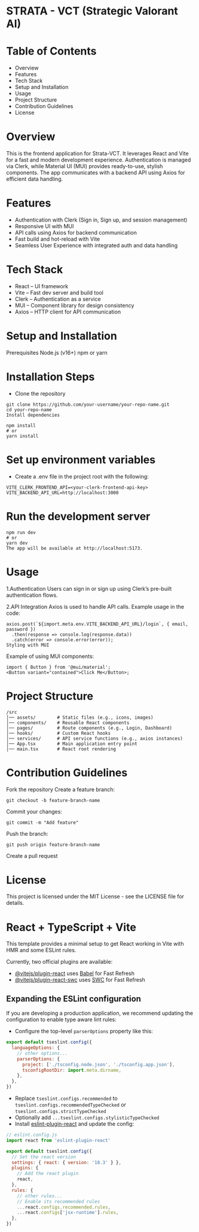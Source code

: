 # STRATA - VCT (Strategic Valorant AI)

# Table of Contents
- Overview
- Features
- Tech Stack
- Setup and Installation
- Usage
- Project Structure
- Contribution Guidelines
- License

# Overview
This is the frontend application for Strata-VCT. It leverages React and Vite for a fast and modern development experience. Authentication is managed via Clerk, while Material UI (MUI) provides ready-to-use, stylish components. The app communicates with a backend API using Axios for efficient data handling.

# Features
- Authentication with Clerk (Sign in, Sign up, and session management)
- Responsive UI with MUI
- API calls using Axios for backend communication
- Fast build and hot-reload with Vite
- Seamless User Experience with integrated auth and data handling

# Tech Stack
- React – UI framework
- Vite – Fast dev server and build tool
- Clerk – Authentication as a service
- MUI – Component library for design consistency
- Axios – HTTP client for API communication

# Setup and Installation

Prerequisites
Node.js (v16+)
npm or yarn

# Installation Steps

- Clone the repository
```
git clone https://github.com/your-username/your-repo-name.git
cd your-repo-name
Install dependencies
```
```
npm install
# or
yarn install
```
# Set up environment variables
- Create a .env file in the project root with the following:
```
VITE_CLERK_FRONTEND_API=<your-clerk-frontend-api-key>
VITE_BACKEND_API_URL=http://localhost:3000
```
# Run the development server
```
npm run dev
# or
yarn dev
The app will be available at http://localhost:5173.
```
# Usage
1.Authentication
Users can sign in or sign up using Clerk’s pre-built authentication flows.

2.API Integration
Axios is used to handle API calls. Example usage in the code:
```
axios.post(`${import.meta.env.VITE_BACKEND_API_URL}/login`, { email, password })
  .then(response => console.log(response.data))
  .catch(error => console.error(error));
Styling with MUI
```
Example of using MUI components:
```
import { Button } from '@mui/material';
<Button variant="contained">Click Me</Button>;
```
# Project Structure
```
/src
│── assets/        # Static files (e.g., icons, images)
│── components/    # Reusable React components
│── pages/         # Route components (e.g., Login, Dashboard)
│── hooks/         # Custom React hooks
│── services/      # API service functions (e.g., axios instances)
│── App.tsx        # Main application entry point
│── main.tsx       # React root rendering
```
# Contribution Guidelines
Fork the repository
Create a feature branch:
```
git checkout -b feature-branch-name
```
Commit your changes:
```
git commit -m "Add feature"
```
Push the branch:
```
git push origin feature-branch-name
```
Create a pull request

# License
This project is licensed under the MIT License - see the LICENSE file for details.

# React + TypeScript + Vite

This template provides a minimal setup to get React working in Vite with HMR and some ESLint rules.

Currently, two official plugins are available:

- [@vitejs/plugin-react](https://github.com/vitejs/vite-plugin-react/blob/main/packages/plugin-react/README.md) uses [Babel](https://babeljs.io/) for Fast Refresh
- [@vitejs/plugin-react-swc](https://github.com/vitejs/vite-plugin-react-swc) uses [SWC](https://swc.rs/) for Fast Refresh

## Expanding the ESLint configuration

If you are developing a production application, we recommend updating the configuration to enable type aware lint rules:

- Configure the top-level `parserOptions` property like this:

```js
export default tseslint.config({
  languageOptions: {
    // other options...
    parserOptions: {
      project: ['./tsconfig.node.json', './tsconfig.app.json'],
      tsconfigRootDir: import.meta.dirname,
    },
  },
})
```

- Replace `tseslint.configs.recommended` to `tseslint.configs.recommendedTypeChecked` or `tseslint.configs.strictTypeChecked`
- Optionally add `...tseslint.configs.stylisticTypeChecked`
- Install [eslint-plugin-react](https://github.com/jsx-eslint/eslint-plugin-react) and update the config:

```js
// eslint.config.js
import react from 'eslint-plugin-react'

export default tseslint.config({
  // Set the react version
  settings: { react: { version: '18.3' } },
  plugins: {
    // Add the react plugin
    react,
  },
  rules: {
    // other rules...
    // Enable its recommended rules
    ...react.configs.recommended.rules,
    ...react.configs['jsx-runtime'].rules,
  },
})
```
